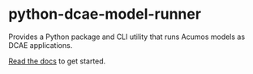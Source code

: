 # python-dcae-model-runner

Provides a Python package and CLI utility that runs Acumos models as DCAE applications. 

[Read the docs](docs/README.md) to get started.